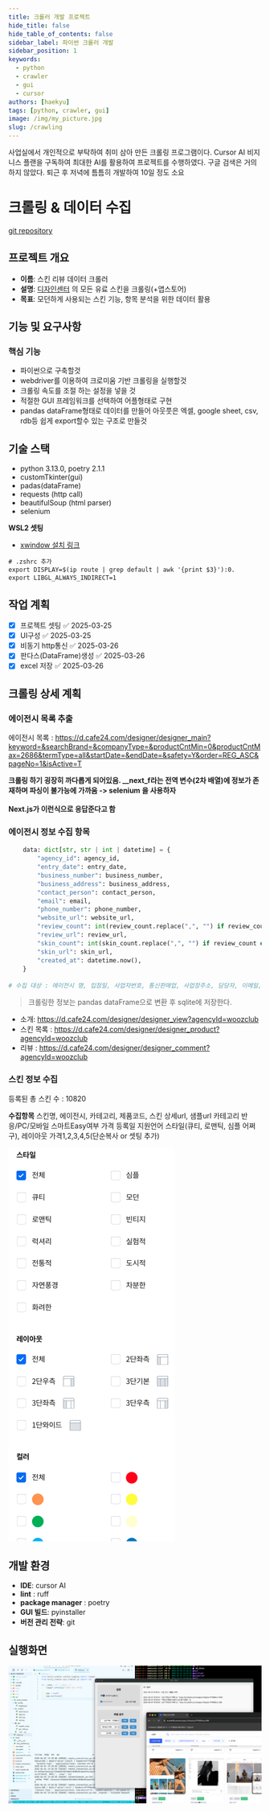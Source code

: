 ```yaml
---
title: 크롤러 개발 프로젝트
hide_title: false
hide_table_of_contents: false
sidebar_label: 파이썬 크롤러 개발
sidebar_position: 1
keywords:
  - python
  - crawler
  - gui
  - cursor
authors: [haekyu]
tags: [python, crawler, gui]
image: /img/my_picture.jpg
slug: /crawling
---
```


사업실에서 개인적으로 부탁하여 취미 삼아 만든 크롤링 프로그램이다. Cursor AI 비지니스 플랜을 구독하여 최대한 AI를 활용하여 프로젝트를 수행하였다. 구글 검색은 거의 하지 않았다. 퇴근 후 저녁에 틈틈히 개발하여 10일 정도 소요

<!-- truncate -->

# 크롤링 & 데이터 수집

[git repository](https://github.com/chk386/multi-crawler)

## 프로젝트 개요

- **이름**: 스킨 리뷰 데이터 크롤러
- **설명**: [디자인센터](https://d.cafe24.com/) 의 모든 유료 스킨을 크롤링(+앱스토어)
- **목표**: 모던하게 사용되는 스킨 기능, 항목 분석을 위한 데이터 활용

## 기능 및 요구사항

### 핵심 기능

- 파이썬으로 구축할것
- webdriver를 이용하여 크로미움 기반 크롤링을 실행할것
- 크롤링 속도를 조절 하는 설정을 넣을 것
- 적절한 GUI 프레임워크를 선택하여 어플형태로 구현
- pandas dataFrame형태로 데이터를 만들어 아웃풋은 엑셀, google sheet, csv, rdb등 쉽게 export할수 있는 구조로 만들것

## 기술 스택

- python 3.13.0, poetry 2.1.1
- customTkinter(gui)
- padas(dataFrame)
- requests (http call)
- beautifulSoup (html parser)
- selenium

**WSL2 셋팅**

- [xwindow 설치 링크](https://vcxsrv.com/)

```shell
# .zshrc 추가
export DISPLAY=$(ip route | grep default | awk '{print $3}'):0.
export LIBGL_ALWAYS_INDIRECT=1
```

## 작업 계획

- [x] 프로젝트 셋팅 ✅ 2025-03-25
- [x] UI구성 ✅ 2025-03-25
- [x] 비동기 http통신 ✅ 2025-03-26
- [x] 판다스(DataFrame)생성 ✅ 2025-03-26
- [x] excel 저장 ✅ 2025-03-26

## 크롤링 상세 계획

### 에이전시 목록 추출

에이전시 목록 : https://d.cafe24.com/designer/designer_main?keyword=&searchBrand=&companyType=&productCntMin=0&productCntMax=2686&termType=all&startDate=&endDate=&safety=Y&order=REG_ASC&pageNo=1&isActive=T

**크롤링 하기 굉장히 까다롭게 되어있음. \_\_next_f라는 전역 변수(2차 배열)에 정보가 존재하며 파싱이 불가능에 가까움 -> selenium 을 사용하자** <br/> <br/>
**Next.js가 이런식으로 응답준다고 함**

### 에이전시 정보 수집 항목

```python
    data: dict[str, str | int | datetime] = {
        "agency_id": agency_id,
        "entry_date": entry_date,
        "business_number": business_number,
        "business_address": business_address,
        "contact_person": contact_person,
        "email": email,
        "phone_number": phone_number,
        "website_url": website_url,
        "review_count": int(review_count.replace(",", "") if review_count else 0),
        "review_url": review_url,
        "skin_count": int(skin_count.replace(",", "") if review_count else 0),
        "skin_url": skin_url,
        "created_at": datetime.now(),
    }

# 수집 대상 : 에이전시 명, 입점일, 사업자번호, 통신판매업, 사업장주소, 담당자, 이메일, 전번, 업체url, 리뷰수, 리뷰 url,  보유스킨, 보유스킨 목록url
```

> 크롤링한 정보는 pandas dataFrame으로 변환 후 sqlite에 저장한다.

- 소개: https://d.cafe24.com/designer/designer_view?agencyId=woozclub
- 스킨 목록 : https://d.cafe24.com/designer/designer_product?agencyId=woozclub
- 리뷰 : https://d.cafe24.com/designer/designer_comment?agencyId=woozclub

### 스킨 정보 수집

등록된 총 스킨 수 : 10820

**수집항목**
스킨명, 에이전시, 카테고리, 제품코드, 스킨 상세url, 샘플url
카테고리 반응/PC/모바일 스마트Easy여부 가격 등록일 지원언어 스타일(큐티, 로맨틱, 심플 어쩌구), 레이아웃
가격1,2,3,4,5(단순복사 or 셋팅 추가)

![skin](https://raw.githubusercontent.com/chk386/multi-crawler/main/skin_attr.png)

## 개발 환경

- **IDE**: cursor AI
- **lint** : ruff
- **package manager** : poetry
- **GUI 빌드**: pyinstaller
- **버전 관리 전략**: git

## 실행화면

![screenshot](https://raw.githubusercontent.com/chk386/multi-crawler/main/screenshot.png)
